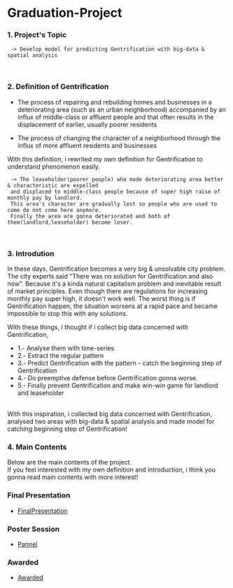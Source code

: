 # Graduation-Project

### 1. Project's Topic 
     -> Develop model for predicting Gentrification with big-data & spatial analysis
</br>

### 2. Definition of Gentrification

  - The process of repairing and rebuilding homes and businesses in a deteriorating area (such as an urban neighborhood) 
  accompanied by an influx of middle-class or affluent people and that often results in the displacement of earlier, 
  usually poorer residents</br>

  - The process of changing the character of a neighborhood through the influx of more affluent residents and businesses</br>

 With this definition, i rewrited my own definition for Gentrification to understand phenomenon easily.
 
     -> The leaseholder(poorer people) who made deteriorating area better & characteristic are expelled 
     and displaced to middle-class people because of super high raise of monthly pay by landlord. 
     This area's character are gradually lost so people who are used to come do not come here anymore. 
     Finally the area are gonna deteriorated and both of them(landlord,leaseholder) become loser. 
</br>

### 3. Introdution
In these days, Gentrification becomes a very big & unsolvable city problem. 
The city experts said "There was no solution for Gentrification and also now". 
Because it's a kinda natural capitalism problem and inevitable result of market principles. 
Even though there are regulations for increasing monthly pay super high, it doesn't work well.
The worst thing is if Gentrification happen, the situation worsens at a rapid pace and became impossible to stop this with any solutions.</br>

 With these things, I thought if i collect big data concerned with Gentrification,
   * 1.- Analyse them with time-series 
   * 2.- Extract the regular pattern 
   * 3.- Predict Gentrification with the pattern - catch the beginning step of Gentrification  
   * 4.- Do preemptive defense before Gentrification gonna worse.
   * 5.- Finally prevent Gentrification and make win-win game for landlord and leaseholder
 </br>
 With this inspiration, i collected big data concerned with Gentrification, </br>
 analysed two areas with big-data & spatial analysis and made model for catching beginning step of Gentrification!
 </br>
 
### 4. Main Contents
Below are the main contents of the project. </br>
If you feel interested with my own definition and introduction, i think you gonna read main contents with more interest!</br>

### Final Presentation

 *  [FinalPresentation](FinalPresentation.pdf)


### Poster Session

 *  [Pannel](Pannel.pdf)


### Awarded

 *  [Awarded](Awarded.pdf)

